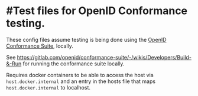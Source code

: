 # #Test files for OpenID Conformance testing.

These config files assume testing is being done using the [OpenID Conformance Suite](https://openid.net/certification/about-conformance-suite/), locally.

See https://gitlab.com/openid/conformance-suite/-/wikis/Developers/Build-&-Run for running the conformance suite locally.

Requires docker containers to be able to access the host via `host.docker.internal` and an entry in the hosts file that maps `host.docker.internal` to localhost.
